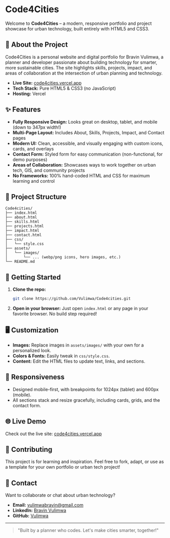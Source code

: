 # Code4Cities

Welcome to **Code4Cities** – a modern, responsive portfolio and project showcase for urban technology, built entirely with HTML5 and CSS3.

## 🌆 About the Project
Code4Cities is a personal website and digital portfolio for Bravin Vulimwa, a planner and developer passionate about building technology for smarter, more sustainable cities. The site highlights skills, projects, impact, and areas of collaboration at the intersection of urban planning and technology.

- **Live Site:** [code4cities.vercel.app](https://code4cities.vercel.app)
- **Tech Stack:** Pure HTML5 & CSS3 (no JavaScript)
- **Hosting:** Vercel

## ✨ Features
- **Fully Responsive Design:** Looks great on desktop, tablet, and mobile (down to 347px width!)
- **Multi-Page Layout:** Includes About, Skills, Projects, Impact, and Contact pages
- **Modern UI:** Clean, accessible, and visually engaging with custom icons, cards, and overlays
- **Contact Form:** Styled form for easy communication (non-functional, for demo purposes)
- **Areas of Collaboration:** Showcases ways to work together on urban tech, GIS, and community projects
- **No Frameworks:** 100% hand-coded HTML and CSS for maximum learning and control

## 📁 Project Structure
```
Code4cities/
├── index.html
├── about.html
├── skills.html
├── projects.html
├── impact.html
├── contact.html
├── css/
│   └── style.css
├── assets/
│   └── images/
│       └── ... (webp/png icons, hero images, etc.)
└── README.md
```

## 🚀 Getting Started
1. **Clone the repo:**
   ```sh
   git clone https://github.com/Vulimwa/Code4cities.git
   ```
2. **Open in your browser:**
   Just open `index.html` or any page in your favorite browser. No build step required!

## 🖥️ Customization
- **Images:** Replace images in `assets/images/` with your own for a personalized look.
- **Colors & Fonts:** Easily tweak in `css/style.css`.
- **Content:** Edit the HTML files to update text, links, and sections.

## 📱 Responsiveness
- Designed mobile-first, with breakpoints for 1024px (tablet) and 600px (mobile).
- All sections stack and resize gracefully, including cards, grids, and the contact form.

## 🌐 Live Demo
Check out the live site: [code4cities.vercel.app](https://code4cities.vercel.app)

## 🤝 Contributing
This project is for learning and inspiration. Feel free to fork, adapt, or use as a template for your own portfolio or urban tech project!

## 📧 Contact
Want to collaborate or chat about urban technology?
- **Email:** vulimwabravin@gmail.com
- **LinkedIn:** [Bravin Vulimwa](https://www.linkedin.com/in/bravin-vulimwa-b65842292/)
- **GitHub:** [Vulimwa](https://github.com/Vulimwa)

---

> "Built by a planner who codes. Let's make cities smarter, together!"
